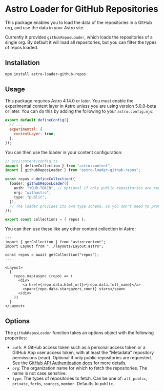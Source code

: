 # Astro Loader for GitHub Repositories

This package enables you to load the data of the repositories in a GitHub org, and use the data in your Astro site.

Currently it provides `githubReposLoader`, which loads the repositories of a single org. By default it will load all repositories, but you can filter the types of repos loaded.

## Installation

```sh
npm install astro-loader-github-repos
```

## Usage

This package requires Astro 4.14.0 or later. You must enable the experimental content layer in Astro unless you are using version 5.0.0-beta or later. You can do this by adding the following to your `astro.config.mjs`:

```javascript
export default defineConfig({
  // ...
  experimental: {
    contentLayer: true,
  },
});
```

You can then use the loader in your content configuration:

```typescript
// src/content/config.ts
import { defineCollection } from "astro:content";
import { githubReposLoader } from "astro-loader-github-repos";

const repos = defineCollection({
  loader: githubReposLoader({
    auth: "YOUR-TOKEN", // Optional if only public repositories are requested
    org: "withastro",
    type: "public",
  }),
  // The loader provides its own type schema, so you don't need to provide one
});

export const collections = { repos };
```

You can then use these like any other content collection in Astro:

```astro
---
import { getCollection } from "astro:content";
import Layout from "../layouts/Layout.astro";

const repos = await getCollection("repos");
---

<Layout>
  {
    repos.map(async (repo) => (
      <div>
        <a href={repo.data.html_url}>{repo.data.full_name}</a>
        <span>{repo.data.stargazers_count} stars</span>
      </div>
    ))
  }
</Layout>

```

## Options

The `githubReposLoader` function takes an options object with the following properties:

- `auth`: A GitHub access token such as a personal access token or a GitHub App user access token, with at least the "Metadata" repository permissions (read). Optional if only public repositories are requested. See the [GitHub API Authentication docs](https://docs.github.com/en/rest/authentication/authenticating-to-the-rest-api?apiVersion=2022-11-28) for more details.
- `org`: The organization name for which to fetch the repositories. The name is not case sensitive.
- `type`: The types of repositories to fetch. Can be one of: `all`, `public`, `private`, `forks`, `sources`, `member`. Defaults to `public`.

